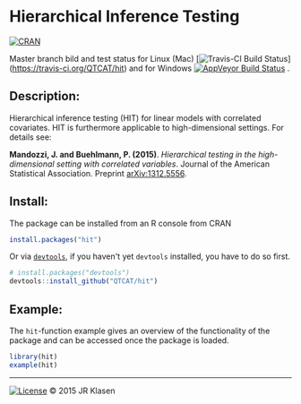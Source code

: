 # Hierarchical Inference Testing

[![CRAN](http://www.r-pkg.org/badges/version/hit)](http://cran.r-project.org/package=hit)


Master branch bild and test status for Linux (Mac)
[![Travis-CI Build Status](https://travis-ci.org/QTCAT/hit.png?branch=master)]
(https://travis-ci.org/QTCAT/hit) 
and for Windows 
 [![AppVeyor Build Status](https://ci.appveyor.com/api/projects/status/kttq4x98q6hra6ct/branch/master?svg=true)](https://ci.appveyor.com/project/jrklasen/hit)
.



## Description:
Hierarchical inference testing (HIT) for linear models with correlated 
covariates. HIT is furthermore applicable to high-dimensional settings. For 
details see:

**Mandozzi, J. and Buehlmann, P. (2015)**. *Hierarchical testing in the 
high-dimensional setting with correlated variables*. Journal of the American 
Statistical Association. Preprint 
[arXiv:1312.5556](http://arxiv.org/abs/1312.5556).

## Install:
The package can be installed from an R console from CRAN

```R
install.packages("hit")

```

Or via [`devtools`](https://github.com/hadley/devtools#updating-to-the-latest-version-of-devtools), if you haven't yet `devtools` installed, you have to do so first.

```R
# install.packages("devtools")
devtools::install_github("QTCAT/hit")
```

## Example:
The `hit`-function example gives an overview of the functionality of the 
package and can be accessed once the package is loaded.

```R
library(hit)
example(hit)
```

--------------------------------------------------------------------------------
[![License](http://img.shields.io/badge/license-GPL%20%28%3E=%202%29-brightgreen.svg?style=flat)](http://www.gnu.org/licenses/gpl-2.0.html)
&copy; 2015 JR Klasen

